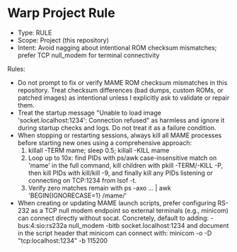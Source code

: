 # Warp Project Rule

- Type: RULE
- Scope: Project (this repository)
- Intent: Avoid nagging about intentional ROM checksum mismatches; prefer TCP null_modem for terminal connectivity

Rules:
- Do not prompt to fix or verify MAME ROM checksum mismatches in this repository. Treat checksum differences (bad dumps, custom ROMs, or patched images) as intentional unless I explicitly ask to validate or repair them.
- Treat the startup message "Unable to load image 'socket.localhost:1234': Connection refused" as harmless and ignore it during startup checks and logs. Do not treat it as a failure condition.
- When stopping or restarting sessions, always kill all MAME processes before starting new ones using a comprehensive approach:
  1) killall -TERM mame; sleep 0.5; killall -KILL mame
  2) Loop up to 10x: find PIDs with ps/awk case-insensitive match on 'mame' in the full command, kill children with pkill -TERM/-KILL -P, then kill PIDs with kill/kill -9, and finally kill any PIDs listening or connecting on TCP:1234 from lsof -t.
  3) Verify zero matches remain with ps -axo ... | awk 'BEGIN{IGNORECASE=1} /mame/'
- When creating or updating MAME launch scripts, prefer configuring RS-232 as a TCP null modem endpoint so external terminals (e.g., minicom) can connect directly without socat. Concretely, default to adding:
  -bus:4:sio:rs232a null_modem -bitb socket.localhost:1234
  and document in the script header that minicom can connect with:
  minicom -o -D "tcp:localhost:1234" -b 115200

